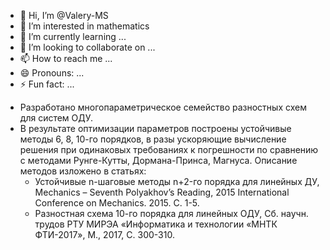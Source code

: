 - 👋 Hi, I’m @Valery-MS
- 👀 I’m interested in mathematics
- 🌱 I’m currently learning ...
- 💞️ I’m looking to collaborate on ...
- 📫 How to reach me ...
- 😄 Pronouns: ...
- ⚡ Fun fact: ...

<!---
Valery-MS/Valery-MS is a ✨ special ✨ repository because its `README.md` (this file) appears on your GitHub profile.
You can click the Preview link to take a look at your changes.
--->
- Разработано многопараметрическое семейство разностных схем для систем ОДУ.
- В результате оптимизации параметров построены устойчивые методы 6, 8, 10-го порядков, в разы ускоряющие вычисление решения при одинаковых требованиях к погрешности по сравнению с методами Рунге-Кутты, Дормана-Принса, Магнуса.
    Описание методов изложено в статьях:
   - Устойчивые n-шаговые методы n+2-го порядка для линейных ДУ, Mechanics – Seventh Polyakhov’s Reading, 2015 International Conference on Mechanics.  2015. С. 1-5.
   - Разностная схема 10-го порядка для линейных ОДУ, Сб. научн. трудов РТУ МИРЭА «Информатика и технологии «МНТК ФТИ-2017», М., 2017, С. 300-310.
